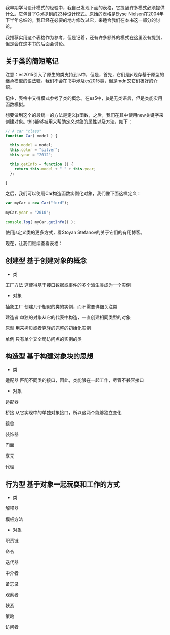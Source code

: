 我早期学习设计模式的经验中，我自己发现下面的表格，它提醒许多模式必须提供什么。它包含了Gof提到的23种设计模式。原始的表格是Elyse Nielsen在2004年下半年总结的，我已经在必要的地方修改过它，来适合我们在本书这一部分的讨论。

我推荐实用这个表格作为参考，但是记着，还有许多额外的模式在这里没有提到，但是会在这本书的后面会讨论。

## 关于类的简短笔记

注意：es2015引入了原生的类支持到js中，但是，首先，它们是js现存基于原型的继承模型的语法糖。我们不会在书中涉及es2015类，但是mdn又它们极好的介绍。

记住，表格中又得模式参考了类的概念。在es5中，js是无类语言，但是类能实用函数模拟。

想要做到这个的最统一的方法是定义js函数，之后，我们在其中使用new关键字来创建对象。this能够被用来帮助定义对象的属性以及方法，如下：

```js
// A car "class"
function Car( model ) {
 
  this.model = model;
  this.color = "silver";
  this.year = "2012";
 
  this.getInfo = function () {
    return this.model + " " + this.year;
  };
 
}
```

之后，我们可以使用Car构造函数实例化对象，我们像下面这样定义：

```js
var myCar = new Car("ford");
 
myCar.year = "2010";
 
console.log( myCar.getInfo() );
```

使用js定义类的更多方式，看Stoyan Stefanov的关于它们的有用博客。

现在，让我们继续查看表格：


## 创建型    基于创建对象的概念

* 类

工厂方法    这使得基于接口数据或事件的多个派生类成为一个实例

* 对象        

抽象工厂    创建几个相似的类的实例，而不需要详细关注类

建造者      单独的对象从它的代表中构造，一直创建相同类型的对象

原型        用来拷贝或者克隆的完整的初始化实例

单例        只有单个又全局访问点的实例的类

## 构造型    基于构建对象块的思想

* 类

适配器        匹配不同类的接口，因此，类能够在一起工作，尽管不兼容接口

* 对象

适配器

桥接          从它实现中的单独对象接口，所以这两个能够独立变化

组合          

装饰器

门面

享元

代理

## 行为型 基于对象一起玩耍和工作的方式

* 类

解释器

模板方法

* 对象

职责链

命令

迭代器

中介者

备忘录

观察者

状态

策略

访问者

